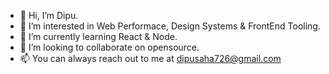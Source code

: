 - 👋 Hi, I’m Dipu.
- 👀 I’m interested in Web Performace, Design Systems & FrontEnd Tooling.
- 🌱 I’m currently learning React & Node.
- 💞️ I’m looking to collaborate on opensource.
- 📫 You can always reach out to me at dipusaha726@gmail.com

<!---
dipu-726/dipu-726 is a ✨ special ✨ repository because its `README.md` (this file) appears on your GitHub profile.
You can click the Preview link to take a look at your changes.
--->

